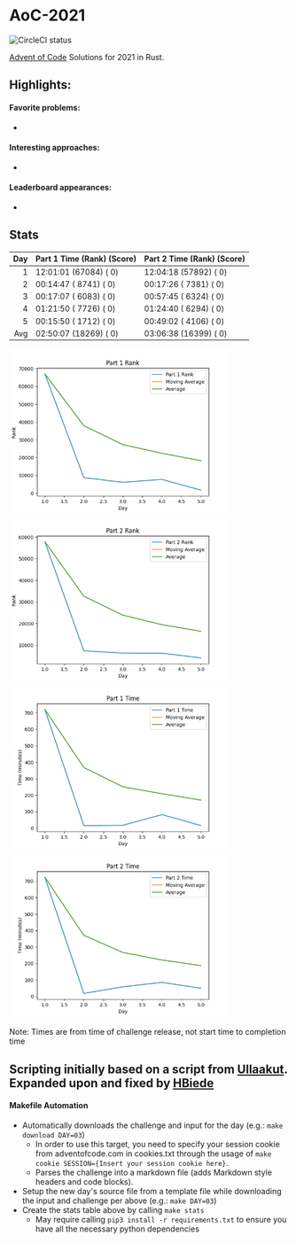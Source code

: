 # AoC-2021
![CircleCI status](https://circleci.com/gh/hbiede/AoC-2020.svg?style=svg)

[Advent of Code](https://adventofcode.com) Solutions for 2021 in Rust.

## Highlights:

#### Favorite problems:

* 

#### Interesting approaches:

* 

#### Leaderboard appearances:

* 

## Stats
| Day | Part 1 Time (Rank) (Score) | Part 2 Time (Rank) (Score) |
|----:|----------------------------|----------------------------|
|   1 | 12:01:01 (67084) (  0)     | 12:04:18 (57892) (  0)     |
|   2 | 00:14:47 ( 8741) (  0)     | 00:17:26 ( 7381) (  0)     |
|   3 | 00:17:07 ( 6083) (  0)     | 00:57:45 ( 6324) (  0)     |
|   4 | 01:21:50 ( 7726) (  0)     | 01:24:40 ( 6294) (  0)     |
|   5 | 00:15:50 ( 1712) (  0)     | 00:49:02 ( 4106) (  0)     |
| Avg | 02:50:07 (18269) (  0)     | 03:06:38 (16399) (  0)     |


<!--suppress CheckImageSize -->
<img alt="Part 1 Rank" src="statsImages/part1rank.png" width=400> <img alt="Part 2 Rank" src="statsImages/part2rank.png" width=400>
<img alt="Part 1 Time Stats" src="statsImages/part1time.png" width=400> <img alt="Part 2 Time Stats" src="statsImages/part2time.png" width=400>

Note: Times are from time of challenge release, not start time to completion time

## Scripting initially based on a script from [Ullaakut](https://github.com/Ullaakut/aoc19). Expanded upon and fixed by [HBiede](https://github.com/hbiede)
#### Makefile Automation
* Automatically downloads the challenge and input for the day (e.g.: `make download DAY=03`)
  * In order to use this target, you need to specify your session cookie from adventofcode.com in cookies.txt through the usage of `make cookie SESSION={Insert your session cookie here}`.
  * Parses the challenge into a markdown file (adds Markdown style headers and code blocks).
* Setup the new day's source file from a template file while downloading the input and challenge per above (e.g.: `make DAY=03`)
* Create the stats table above by calling `make stats`
  * May require calling `pip3 install -r requirements.txt` to ensure you have all the necessary python dependencies

